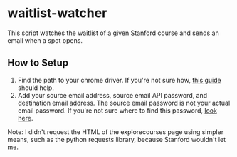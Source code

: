 # waitlist-watcher
This script watches the waitlist of a given Stanford course and sends an email when a spot opens.

## How to Setup
1. Find the path to your chrome driver. If you're not sure how, [this guide](https://www.youtube.com/watch?v=KrHHnbfbEtE&themeRefresh=1) should help.
2. Add your source email address, source email API password, and destination email address. The source email password is not your actual email password. If you're not sure where to find this password, [look here](https://www.youtube.com/watch?v=JRCJ6RtE3xU).

Note: I didn't request the HTML of the explorecourses page using simpler means, such as the python requests library, because Stanford wouldn't let me.
